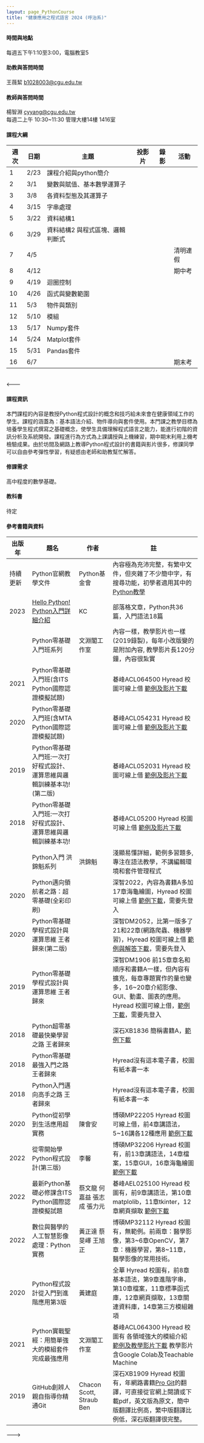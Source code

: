 ```yaml
---
layout: page_PythonCourse
title: "健康應用之程式語言 2024 (呼治系)"
---
```

<!---
課程代碼 GT0174
開課序號 61032
-->

#### 時間與地點
每週五下午1:10至3:00，電腦教室5<br/>

#### 助教與答問時間
王薇絜 b1028003@cgu.edu.tw

#### 教師與答問時間
楊智淵 cyyang@cgu.edu.tw <br/>
每週二上午 10:30~11:30 管理大樓14樓 1416室<br/>

#### 課程大綱

|週次|日期   |主題                       |投影片   |錄影 | 活動 |
|--- |---   |---                        |---|---|---|
|1   |2/23  | 課程介紹與python簡介       |      |         |                              |
|2   |3/1   | 變數與賦值、基本數學運算子  |      |         |                              |
|3   |3/8   | 各資料型態及其運算子        |      |         |                              |
|4   |3/15  | 字串處理                   |      |         |                              |
|5   |3/22  | 資料結構1                   |      |         |                              |
|6   |3/29  | 資料結構2 與程式區塊、邏輯判斷式|    |         |                              |
|7   |4/5   |                           |      |         | 清明連假                       |
|8   |4/12  |                           |      |         | 期中考                        |
|9   |4/19  | 迴圈控制                   |      |         |                              |
|10  |4/26  | 函式與變數範圍              |      |         |                              |
|11  |5/3   | 物件與類別                  |      |         |                              |
|12  |5/10  | 模組                       |      |         |                              |
|13  |5/17  | Numpy套件                  |      |         |                              |
|14  |5/24  | Matplot套件                |      |         |                              |
|15  |5/31  | Pandas套件                 |      |         |                              |
|16  |6/7   |                            |      |         |  期末考                      |

<br/>
<---

#### 課程資訊
本門課程的內容是教授Python程式設計的概念和技巧給未來會在健康領域工作的學生。課程的涵蓋為：基本語法介紹、物件導向與套件使用。本門課之教學目標為培養學生程式撰寫之基礎概念，使學生具備理解程式語言之能力，能進行初階的資訊分析及系統開發。課程進行為方式為上課講授與上機練習，期中期末利用上機考檢驗成果。由於坊間及網路上教導Python程式設計的書籍與影片很多，修課同學可以自由參考彈性學習，有疑惑由老師和助教幫忙解答。

#### 修課需求
高中程度的數學基礎。

#### 教科書
待定

#### 參考書籍與資料

|出版年|題名|作者|註|
|---   |--- |---|---|
|持續更新 |Python官網教學文件|Python基金會|內容極為充沛完整，有繁中文件，但夾雜了不少簡中字，有搜尋功能，初學者適用其中的[Python教學](https://docs.python.org/zh-tw/3.11/tutorial/index.html)|
|2023 |[Hello Python! Python入門詳細介紹](https://simplelearn.tw/python-intro/)|KC|部落格文章，Python共36篇，入門語法18篇 |
||Python零基礎入門班系列|文淵閣工作室|內容一樣，教學影片也一樣(2019錄製)，每年小改版變的是附加內容, 教學影片長120分鐘，內容很紮實|
|2021 |Python零基礎入門班(含ITS Python國際認證模擬試題)|  | 碁峰ACL064500 Hyread 校圖可線上借 [範例及影片下載](https://www.gotop.com.tw/books/download.aspx?bookid=acl064500) |
|2020 |Python零基礎入門班(含MTA Python國際認證模擬試題) | | 碁峰ACL054231 Hyread 校圖可線上借 [範例及影片下載](https://www.gotop.com.tw/books/download.aspx?bookid=ACL0554231)|
|2019 |Python零基礎入門班:一次打好程式設計、運算思維與邏輯訓練基本功!(第二版) | | 碁峰ACL052031 Hyread 校圖可線上借 [範例及影片下載](https://www.gotop.com.tw/books/download.aspx?bookid=ACL052031)|
|2018 |Python零基礎入門班:一次打好程式設計、運算思維與邏輯訓練基本功! | | 碁峰ACL05200 Hyread 校圖可線上借 [範例及影片下載](https://www.gotop.com.tw/books/download.aspx?bookid=ACL052000)|
|     |Python入門 洪錦魁系列|洪錦魁|淺顯易懂詳細，範例多習題多, 專注在語法教學，不講編輯環境和套件管理程式| 
|2020 |Python邁向領航者之路：超零基礎(全彩印刷)||深智2022，內容為書籍A多加17章海龜繪圖，Hyread 校圖可線上借 [範例下載](https://deepwisdom.com.tw/%e8%b3%87%e6%ba%90%e4%b8%8b%e8%bc%89/)，需要先登入|
|2020 |Python零基礎學程式設計與運算思維 王者歸來(第二版)||深智DM2052，比第一版多了21和22章(網路爬蟲、機器學習)，Hyread 校圖可線上借 [範例與解答下載](https://deepwisdom.com.tw/%e8%b3%87%e6%ba%90%e4%b8%8b%e8%bc%89/)，需要先登入| 
|2019 |Python零基礎學程式設計與運算思維 王者歸來||深智DM1906 前15章章名和順序和書籍A一樣，但內容有擴充，每章專題實作的量也變多，16~20章介紹影像、GUI、動畫、圖表的應用。Hyread 校圖可線上借，[範例下載](https://deepwisdom.com.tw/%e8%b3%87%e6%ba%90%e4%b8%8b%e8%bc%89/)，需要先登入 | 
|2018 |Python超零基礎最快樂學習之路 王者歸來||深石XB1836 簡稱書籍A，[範例下載](http://www.deepstone.com.tw/xmdoc/cont?xsmsid=0J191295271158913049&sid=0J210261690091745717&sq=%E7%8E%8B%E8%80%85%E6%AD%B8%E4%BE%86)| 
|2018 |Python零基礎最強入門之路 王者歸來|  |Hyread沒有這本電子書，校圖有紙本書一本| 
|2018 |Python入門邁向高手之路 王者歸來|    |Hyread沒有這本電子書，校圖有紙本書一本| 
|2020 |Python從初學到生活應用超實務         |陳會安 |博碩MP22205 Hyread 校圖可線上借，前4章講語法，5~16講各12種應用 [範例下載](https://www.drmaster.com.tw/Bookinfo.asp?BookID=MP22205)|
|2022 |從零開始學Python程式設計(第三版) |李馨  |博碩MP32206 Hyread 校圖有，前13章講語法，14章檔案，15章GUI，16章海龜繪圖 [範例下載](https://www.drmaster.com.tw/Bookinfo.asp?BookID=MP32206)|
|2022 |最新Python基礎必修課含ITS Python國際認證模擬試題 | 蔡文龍 何嘉益 張志成 張力元 |碁峰AEL025100 Hyread 校圖有，前9章講語法，第10章matplolib，11章tkinter，12章網頁擷取 [範例下載](https://www.gotop.com.tw/books/download.aspx?bookid=AEL025100)|
|2022 |數位與醫學的人工智慧影像處理：Python實務 | 黃正達 蔡旻嶧 王旭正 |博碩MP32112 Hyread 校圖有，無範例。前兩章：醫學影像，第3~6章OpenCV，第7章：機器學習，第8~11章，醫學影像的常用技術。|
|2020 | Python程式設計從入門到進階應用第3版 | 黃建庭 | 全華 Hyread 校圖有，前8章基本語法，第9章進階字串，第10章檔案，11章標準函式庫，12章網頁擷取，13章關連資料庫，14章第三方模組雜項 | 
|2021 |Python實戰聖經：用簡單強大的模組套件完成最強應用 |文淵閣工作室|碁峰ACL064300 Hyread 校圖有 各領域強大的模組介紹 [範例及教學影片下載](https://www.gotop.com.tw/books/download.aspx?bookid=acl064300) 教學影片含Google Colab及Teachable Machine|
|2019 |GitHub創辨人親自指導你精通Git|Chacon Scott, Straub Ben|深石XB1909 Hyread 校圖有，年網路書籍[Pro Git](https://git-scm.com/book/zh/v2)的翻譯，可直接從官網上閱讀或下載pdf，英文版為原文，簡中版翻譯比例高，繁中版翻譯比例低，深石版翻譯很完整。|

--->